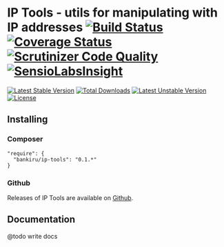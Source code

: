 IP Tools - utils for manipulating with IP addresses [![Build Status](https://travis-ci.org/bankiru/ip-tools.svg)](https://travis-ci.org/bankiru/ip-tools) [![Coverage Status](https://coveralls.io/repos/bankiru/ip-tools/badge.png)](https://coveralls.io/r/bankiru/ip-tools) [![Scrutinizer Code Quality](https://scrutinizer-ci.com/g/bankiru/ip-tools/badges/quality-score.png)](https://scrutinizer-ci.com/g/bankiru/ip-tools/) [![SensioLabsInsight](https://insight.sensiolabs.com/projects/ad63c000-52ae-4e4d-af3c-e3eaf207e5df/mini.png)](https://insight.sensiolabs.com/projects/ad63c000-52ae-4e4d-af3c-e3eaf207e5df)
========

[![Latest Stable Version](https://poser.pugx.org/bankiru/ip-tools/v/stable.svg)](https://packagist.org/packages/bankiru/ip-tools)
[![Total Downloads](https://poser.pugx.org/bankiru/ip-tools/downloads.svg)](https://packagist.org/packages/bankiru/ip-tools)
[![Latest Unstable Version](https://poser.pugx.org/bankiru/ip-tools/v/unstable.svg)](https://packagist.org/packages/bankiru/ip-tools)
[![License](https://poser.pugx.org/bankiru/ip-tools/license.svg)](https://packagist.org/packages/bankiru/ip-tools)

## Installing

### Composer

```
"require": {
  "bankiru/ip-tools": "0.1.*"
}
```

### Github

Releases of IP Tools are available on [Github](https://github.com/bankiru/ip-tools).


## Documentation

@todo write docs
